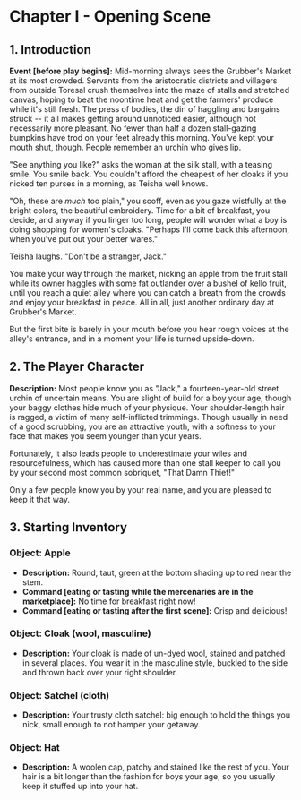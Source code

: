 # Chapter I - Opening Scene

## 1. Introduction

**Event [before play begins]:** 
Mid-morning always sees the Grubber's Market at its most crowded. Servants from the aristocratic districts and villagers from outside Toresal crush themselves into the maze of stalls and stretched canvas, hoping to beat the noontime heat and get the farmers' produce while it's still fresh. The press of bodies, the din of haggling and bargains struck -- it all makes getting around unnoticed easier, although not necessarily more pleasant. No fewer than half a dozen stall-gazing bumpkins have trod on your feet already this morning. You've kept your mouth shut, though. People remember an urchin who gives lip.

"See anything you like?" asks the woman at the silk stall, with a teasing smile. You smile back. You couldn't afford the cheapest of her cloaks if you nicked ten purses in a morning, as Teisha well knows.

"Oh, these are *much* too plain," you scoff, even as you gaze wistfully at the bright colors, the beautiful embroidery. Time for a bit of breakfast, you decide, and anyway if you linger too long, people will wonder what a boy is doing shopping for women's cloaks. "Perhaps I'll come back this afternoon, when you've put out your better wares."

Teisha laughs. "Don't be a stranger, Jack."

You make your way through the market, nicking an apple from the fruit stall while its owner haggles with some fat outlander over a bushel of kello fruit, until you reach a quiet alley where you can catch a breath from the crowds and enjoy your breakfast in peace. All in all, just another ordinary day at Grubber's Market.

But the first bite is barely in your mouth before you hear rough voices at the alley's entrance, and in a moment your life is turned upside-down.

## 2. The Player Character

**Description:** 
Most people know you as "Jack," a fourteen-year-old street urchin of uncertain means. You are slight of build for a boy your age, though your baggy clothes hide much of your physique. Your shoulder-length hair is ragged, a victim of many self-inflicted trimmings. Though usually in need of a good scrubbing, you are an attractive youth, with a softness to your face that makes you seem younger than your years.

Fortunately, it also leads people to underestimate your wiles and resourcefulness, which has caused more than one stall keeper to call you by your second most common sobriquet, "That Damn Thief!"

Only a few people know you by your real name, and you are pleased to keep it that way.

## 3. Starting Inventory

### Object: Apple
- **Description:** Round, taut, green at the bottom shading up to red near the stem.
- **Command [eating or tasting while the mercenaries are in the marketplace]:** No time for breakfast right now!
- **Command [eating or tasting after the first scene]:** Crisp and delicious!

### Object: Cloak (wool, masculine)
- **Description:** Your cloak is made of un-dyed wool, stained and patched in several places. You wear it in the masculine style, buckled to the side and thrown back over your right shoulder.

### Object: Satchel (cloth)
- **Description:** Your trusty cloth satchel: big enough to hold the things you nick, small enough to not hamper your getaway.

### Object: Hat
- **Description:** A woolen cap, patchy and stained like the rest of you. Your hair is a bit longer than the fashion for boys your age, so you usually keep it stuffed up into your hat.

